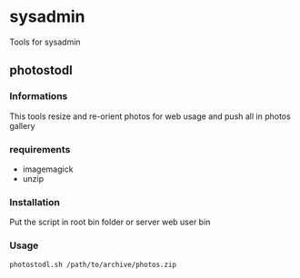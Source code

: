 # sysadmin
Tools for sysadmin

photostodl
----------
### Informations
This tools resize and re-orient photos for web usage and push all in photos gallery

### requirements
- imagemagick
- unzip

### Installation
Put the script in root bin folder or server web user bin

### Usage
```
photostodl.sh /path/to/archive/photos.zip
```